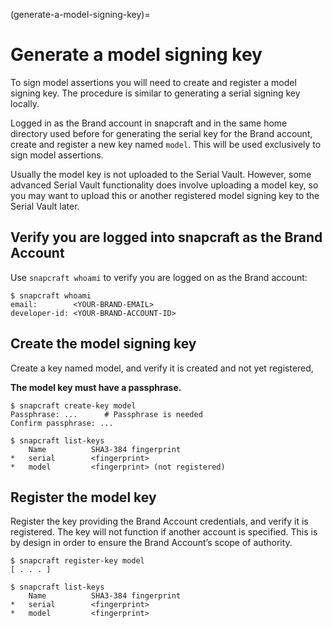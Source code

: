 (generate-a-model-signing-key)=
#  Generate a model signing key

To sign model assertions you will need to create and register a model signing key. The procedure is similar to generating a serial signing key locally.

Logged in as the Brand account in snapcraft and in the same home directory used before for generating the serial key for the Brand account, create and register a new key named ```model```. This will be used exclusively to sign model assertions.

Usually the model key is not uploaded to the Serial Vault. However, some advanced Serial Vault functionality does involve uploading a model key, so you may want to upload this or another registered model signing key to the Serial Vault later.

## Verify you are logged into snapcraft as the Brand Account

Use ```snapcraft whoami``` to verify you are logged on as the Brand account:
```text
$ snapcraft whoami
email:        <YOUR-BRAND-EMAIL>
developer-id: <YOUR-BRAND-ACCOUNT-ID>
```
## Create the model signing key

Create a key named model, and verify it is created and not yet registered,

**The model key must have a passphrase.**

```text
$ snapcraft create-key model
Passphrase: ...      # Passphrase is needed
Confirm passphrase: ...

$ snapcraft list-keys
    Name          SHA3-384 fingerprint
*   serial        <fingerprint>
*   model         <fingerprint> (not registered)
```

## Register the model key

Register the key providing the Brand Account credentials, and verify it is registered. The key will not function if another account is specified. This is by design in order to ensure the Brand Account’s scope of authority. 
```text
$ snapcraft register-key model
[ . . . ]

$ snapcraft list-keys
    Name          SHA3-384 fingerprint
*   serial        <fingerprint>
*   model         <fingerprint>
```
